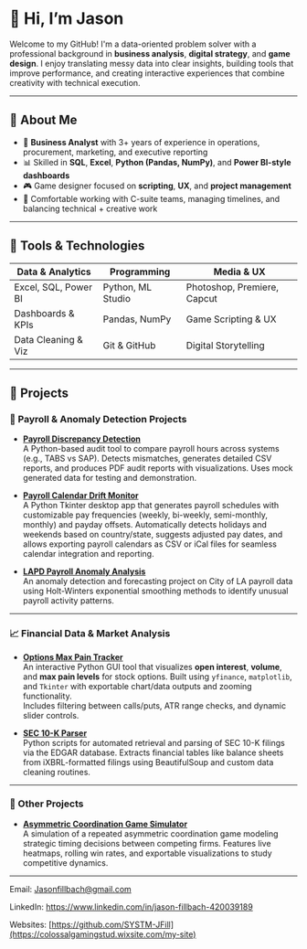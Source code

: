 # 👋 Hi, I’m Jason

Welcome to my GitHub! I'm a data-oriented problem solver with a professional background in **business analysis**, **digital strategy**, and **game design**. I enjoy translating messy data into clear insights, building tools that improve performance, and creating interactive experiences that combine creativity with technical execution.

---

## 💼 About Me

- 🧠 **Business Analyst** with 3+ years of experience in operations, procurement, marketing, and executive reporting  
- 📊 Skilled in **SQL**, **Excel**, **Python (Pandas, NumPy)**, and **Power BI-style dashboards**  
- 🎮 Game designer focused on **scripting**, **UX**, and **project management**  
- 🧰 Comfortable working with C-suite teams, managing timelines, and balancing technical + creative work  

---

## 🔧 Tools & Technologies

| Data & Analytics     | Programming        | Media & UX                  |
|----------------------|--------------------|------------------------------|
| Excel, SQL, Power BI | Python, ML Studio  | Photoshop, Premiere, Capcut |
| Dashboards & KPIs    | Pandas, NumPy      | Game Scripting & UX         |
| Data Cleaning & Viz  | Git & GitHub       | Digital Storytelling        |

---

## 📁 Projects

### 💼 Payroll & Anomaly Detection Projects

- **[Payroll Discrepancy Detection](https://github.com/SYSTM-JFill/PayrollDiscrepancyDetection)**  
  A Python-based audit tool to compare payroll hours across systems (e.g., TABS vs SAP). Detects mismatches, generates detailed CSV reports, and produces PDF audit reports with visualizations. Uses mock generated data for testing and demonstration.

- **[Payroll Calendar Drift Monitor](https://github.com/SYSTM-JFill/Payroll_Calendar)**  
  A Python Tkinter desktop app that generates payroll schedules with customizable pay frequencies (weekly, bi-weekly, semi-monthly, monthly) and payday offsets.  Automatically detects holidays and weekends based on country/state, suggests adjusted pay dates, and allows exporting payroll calendars as CSV or iCal files for seamless calendar integration and reporting.

- **[LAPD Payroll Anomaly Analysis](https://github.com/SYSTM-JFill/la-city-payroll-analysis)**  
  An anomaly detection and forecasting project on City of LA payroll data using Holt-Winters exponential smoothing methods to identify unusual payroll activity patterns.

---

### 📈 Financial Data & Market Analysis

- **[Options Max Pain Tracker](https://github.com/SYSTM-JFill/OptionsOpenInterest)**  
  An interactive Python GUI tool that visualizes **open interest**, **volume**, and **max pain levels** for stock options. Built using `yfinance`, `matplotlib`, and `Tkinter` with exportable chart/data outputs and zooming functionality.  
  Includes filtering between calls/puts, ATR range checks, and dynamic slider controls.

- **[SEC 10-K Parser](https://github.com/SYSTM-JFill/EDGAR)**  
  Python scripts for automated retrieval and parsing of SEC 10-K filings via the EDGAR database. Extracts financial tables like balance sheets from iXBRL-formatted filings using BeautifulSoup and custom data cleaning routines.

---

### 🎲 Other Projects

- **[Asymmetric Coordination Game Simulator](https://github.com/SYSTM-JFill/coordination-game-simulator)**  
  A simulation of a repeated asymmetric coordination game modeling strategic timing decisions between competing firms. Features live heatmaps, rolling win rates, and exportable visualizations to study competitive dynamics.

---

Email: Jasonfillbach@gmail.com  

LinkedIn: https://www.linkedin.com/in/jason-fillbach-420039189  

Websites: [https://github.com/SYSTM-JFill](https://colossalgamingstud.wixsite.com/my-site)  

